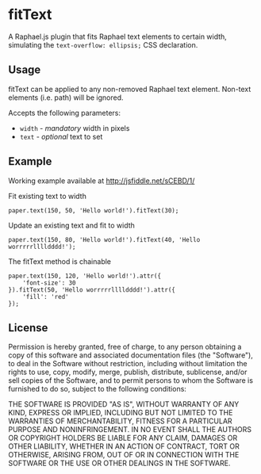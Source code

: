 fitText
=====

A Raphael.js plugin that fits Raphael text elements to certain width, simulating 
the `text-overflow: ellipsis;` CSS declaration.

Usage
-----

fitText can be applied to any non-removed Raphael text element.
Non-text elements (i.e. path) will be ignored.

Accepts the following parameters:

* `width` - _mandatory_ width in pixels
* `text` - _optional_ text to set

Example
-----

Working example available at http://jsfiddle.net/sCEBD/1/

Fit existing text to width

    paper.text(150, 50, 'Hello world!').fitText(30);

Update an existing text and fit to width

    paper.text(150, 80, 'Hello world!').fitText(40, 'Hello worrrrrlllldddd!');

The fitText method is chainable

    paper.text(150, 120, 'Hello world!').attr({
        'font-size': 30
    }).fitText(50, 'Hello worrrrrlllldddd!').attr({
        'fill': 'red'
    });


License
-------

Permission is hereby granted, free of charge, to any person obtaining a copy of
this software and associated documentation files (the "Software"), to deal in
the Software without restriction, including without limitation the rights to
use, copy, modify, merge, publish, distribute, sublicense, and/or sell copies
of the Software, and to permit persons to whom the Software is furnished to do
so, subject to the following conditions:

THE SOFTWARE IS PROVIDED "AS IS", WITHOUT WARRANTY OF ANY KIND, EXPRESS OR
IMPLIED, INCLUDING BUT NOT LIMITED TO THE WARRANTIES OF MERCHANTABILITY,
FITNESS FOR A PARTICULAR PURPOSE AND NONINFRINGEMENT. IN NO EVENT SHALL THE
AUTHORS OR COPYRIGHT HOLDERS BE LIABLE FOR ANY CLAIM, DAMAGES OR OTHER
LIABILITY, WHETHER IN AN ACTION OF CONTRACT, TORT OR OTHERWISE, ARISING FROM,
OUT OF OR IN CONNECTION WITH THE SOFTWARE OR THE USE OR OTHER DEALINGS IN THE
SOFTWARE.